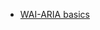 - [WAI-ARIA basics](https://developer.mozilla.org/zh-CN/docs/learn/Accessibility/WAI-ARIA_basics)  
